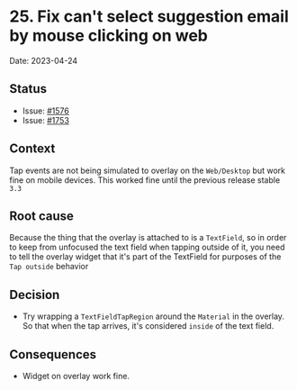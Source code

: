 # 25. Fix can't select suggestion email by mouse clicking on web

Date: 2023-04-24

## Status

- Issue: [#1576](https://github.com/linagora/tmail-flutter/issues/1576)
- Issue: [#1753](https://github.com/linagora/tmail-flutter/issues/1753)

## Context

Tap events are not being simulated to overlay on the `Web/Desktop` but work fine on mobile devices. This worked fine until the previous release stable `3.3`

## Root cause

Because the thing that the overlay is attached to is a `TextField`, so in order to keep from unfocused the text field when tapping outside of it, you need to tell the overlay widget that it's part of the TextField for purposes of the `Tap outside` behavior

## Decision

- Try wrapping a `TextFieldTapRegion` around the `Material` in the overlay. So that when the tap arrives, it's considered `inside` of the text field.

## Consequences

- Widget on overlay work fine.
